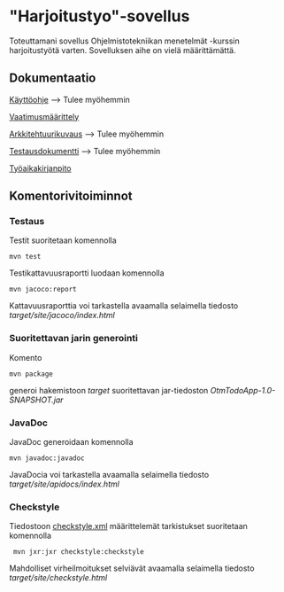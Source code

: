 # "Harjoitustyo"-sovellus

Toteuttamani sovellus Ohjelmistotekniikan menetelmät -kurssin harjoitustyötä varten. Sovelluksen aihe on vielä määrittämättä.

## Dokumentaatio

[Käyttöohje]() --> Tulee myöhemmin

[Vaatimusmäärittely](/dokumentaatio/vaatimusmaarittely.md)

[Arkkitehtuurikuvaus]() --> Tulee myöhemmin

[Testausdokumentti]() --> Tulee myöhemmin

[Työaikakirjanpito](/dokumentaatio/tuntikirjanpito.md)

## Komentorivitoiminnot

### Testaus

Testit suoritetaan komennolla

```
mvn test
```

Testikattavuusraportti luodaan komennolla

```
mvn jacoco:report
```

Kattavuusraporttia voi tarkastella avaamalla selaimella tiedosto _target/site/jacoco/index.html_

### Suoritettavan jarin generointi

Komento

```
mvn package
```

generoi hakemistoon _target_ suoritettavan jar-tiedoston _OtmTodoApp-1.0-SNAPSHOT.jar_

### JavaDoc

JavaDoc generoidaan komennolla

```
mvn javadoc:javadoc
```

JavaDocia voi tarkastella avaamalla selaimella tiedosto _target/site/apidocs/index.html_

### Checkstyle

Tiedostoon [checkstyle.xml](https://github.com/mluukkai/OtmTodoApp/blob/master/checkstyle.xml) määrittelemät tarkistukset suoritetaan komennolla

```
 mvn jxr:jxr checkstyle:checkstyle
```

Mahdolliset virheilmoitukset selviävät avaamalla selaimella tiedosto _target/site/checkstyle.html_